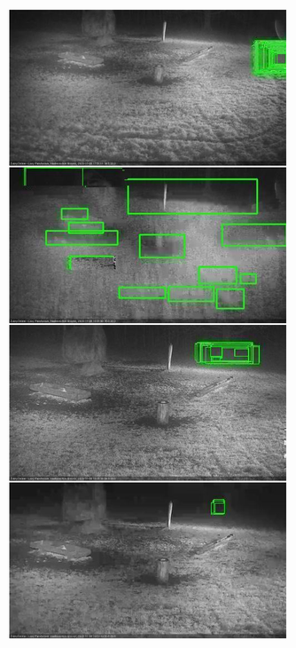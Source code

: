 ![20201108-174555-175558](in2/20201108/20201108-174555-175558_0_.jpg)
![20201108-175605-180608](in2/20201108/20201108-175605-180608_0_.jpg)
![20201108-182633-183636](in2/20201108/20201108-182633-183636_0_.jpg)
![20201108-184652-185656](in2/20201108/20201108-184652-185656_0_.jpg)

